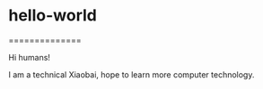# hello-world
==============

Hi humans!

I am a technical Xiaobai, hope to learn more computer technology.
